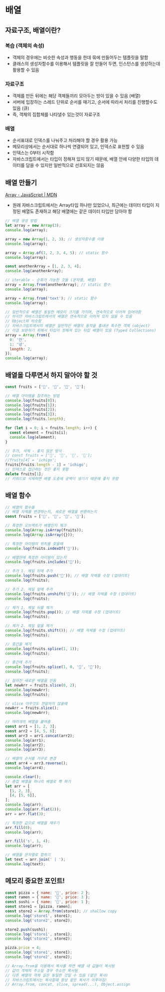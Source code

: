 # 배열

## 자료구조, 배열이란?

### 복습 (객체의 속성)

- 객체의 경우에는 비슷한 속성과 행동을 한데 묶에 만들어두는 템플릿을 말함
- 클래스의 생성자함수를 이용해서 템플릿을 잘 만들어 두면, 인스턴스를 생성하는데 활용할 수 있음

### 자료구조

- 객체를 만든 뒤에는 해당 객체들끼리 모아두는 방이 있을 수 있음 (배열)
- 서버에 입장하는 스레드 단위로 순서를 매기고, 순서에 따라서 처리를 진행할수도 있음 (큐)
- 즉, 객체의 집합체를 나타낼수 있는것이 자료구조

### 배열

- 순서표대로 인덱스를 나눠주고 처리해야 할 경우 활용 가능
- 메모리상에서는 순서대로 하나씩 연결되어 있고, 인덱스로 표현할 수 있음
- 인덱스는 0부터 시작함
- 자바스크립트에서는 타입이 정해져 있지 않기 때문에, 배열 안에 다양한 타입의 데이터를 담을 수 있지만 일반적으로 선호되지는 않음

## 배열 만들기

[Array - JavaScript | MDN](https://developer.mozilla.org/en-US/docs/Web/JavaScript/Reference/Global_Objects/Array)

- 원래 자바스크립트에서는 Array타입 하나만 있었으나, 최근에는 데이터 타입이 지정된 배열도 존재하고 해당 배열에는 같은 데이터 타입만 담아야 함

```jsx
// 배열 생성 방법
let array = new Array(3);
console.log(array);

array = new Array(1, 2, 3); // 생성자함수를 이용
console.log(array);

array = Array.of(1, 2, 3, 4, 5); // static 함수
console.log(array);

const anotherArray = [1, 2, 3, 4];
console.log(anotherArray);

// iterable - 순회가 가능한 것들 (문자열, 배열)
array = Array.from(anotherArray); // static 함수
console.log(array);

array = Array.from('text'); // static 함수
console.log(array);

// 일반적으로 배열은 동일한 메모리 크기를 가지며, 연속적으로 이어져 있어야함
// 하지만 자바스크립트에서의 배열은 연속적으로 이어져 있지 않을 수 있음
// Object와 비슷함
// 자바스크립트에서의 배열은 일반적인 배열의 동작을 흉내낸 특수한 객체 (object)
// 이걸 보완하기 위해서 타입이 정해져 있는 타입 배열이 있음 (Typed Collections)
array = Array.from({
  0: '안',
  1: '녕',
  length: 2,
});
console.log(array);
```

## 배열을 다루면서 하지 말아야 할 것

```jsx
const fruits = ['🍌', '🍎', '🍇', '🍊'];

// 배열 아이템을 참조하는 방법
console.log(fruits[0]);
console.log(fruits[1]);
console.log(fruits[2]);
console.log(fruits[3]);
console.log(fruits.length);

for (let i = 0; i < fruits.length; i++) {
  const element = fruits[i];
  console.log(element);
}

// 추가, 삭제 - 좋지 않은 방식
// const fruits = ['🍌', '🍎', '🍇', '🍊'];
//fruits[4] = 'ichigo';
fruits[fruits.length - 1] = 'ichigo';
// 인덱스로 접근하는 것은 좋지 못함
delete fruits[1];
// 키워드로 삭제하면 배열 도중에 공백이 생기기 때문에 좋지 못함
```

## 배열 함수

```jsx
// 배열의 함수들
// 배열 자체를 변경하는지, 새로운 배열을 반환하는지
const fruits = ['🍌', '🍎', '🍇', '🍊'];

// 특정한 오브젝트가 배열인지 체크
console.log(Array.isArray(fruits));
console.log(Array.isArray({}));

// 특정한 아이템의 위치를 찾을때
console.log(fruits.indexOf('🍎'));

// 배열안에 특정한 아이템이 있는지
console.log(fruits.includes('🍎'));

// 추가 1. 제일 뒤에 추가
console.log(fruits.push('🍑')); // 배열 자체를 수정 (업데이트)
console.log(fruits);

// 추가 2. 제일 앞에 추가
console.log(fruits.unshift('🍉')); // 배열 자체를 수정 (업데이트)
console.log(fruits);

// 제거 1. 제일 뒤를 제거
console.log(fruits.pop()); // 배열 자체를 수정 (업데이트)
console.log(fruits);

// 제거 2. 제일 앞을 제거
console.log(fruits.shift()); // 배열 자체를 수정 (업데이트)
console.log(fruits);

// 중간을 제거
console.log(fruits.splice(1, 1));
console.log(fruits);

// 중간에 추가
console.log(fruits.splice(1, 0, '🍎', '🍓'));
console.log(fruits);

// 잘라진 새로운 배열을 만듬
let newArr = fruits.slice(0, 2);
console.log(newArr);
console.log(fruits);

// slice 아무것도 전달하지 않을때
newArr = fruits.slice();
console.log(newArr);

// 여러개의 배열을 붙여줌
const arr1 = [1, 2, 3];
const arr2 = [4, 5, 6];
const arr3 = arr1.concat(arr2);
console.log(arr1);
console.log(arr2);
console.log(arr3);

// 배열의 순서를 거꾸로 변경
const arr4 = arr3.reverse();
console.log(arr4);

console.clear();
// 중첩 배열을 하나의 배열로 쫙 펴기
let arr = [
  [1, 2, 3],
  [4, [5, 6]],
];
console.log(arr);
console.log(arr.flat(2));
arr = arr.flat(3);

// 특정한 값으로 배열을 채우기
arr.fill(0);
console.log(arr);

arr.fill('s', 1, 4);
console.log(arr);

// 배열을 문자열로 합하기
let text = arr.join(' | ');
console.log(text);
```

## 메모리 중요한 포인트!

```jsx
const pizza = { name: '🍕', price: 2 };
const ramen = { name: '🍜', price: 3 };
const sushi = { name: '🍣', price: 1 };
const store1 = [pizza, ramen];
const store2 = Array.from(store1); // shallow copy
console.log('store1', store1);
console.log('store2', store2);

store2.push(sushi);
console.log('store1', store1);
console.log('store2', store2);

pizza.price = 4;
console.log('store1', store1);
console.log('store2', store2);

// Array.from을 이용해서 복사를 하면 배열 내 값들이 복사됨
// 값이 객체의 주소일 경우 주소만 복사됨
// 다른 배열의 객체 실은 동일한 것일 수 있음 (얕은 복사)
// 자바스크립트에서는 복사할때 항상 얕은 복사가 이루어짐!
// Array.from, concat, slice, spread(...), Object.assign
```
